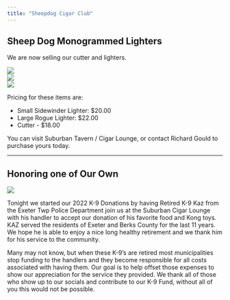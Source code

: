 ```yaml
---
title: "Sheepdog Cigar Club"
---
```


## Sheep Dog Monogrammed Lighters ##

We are now selling our cutter and lighters.

<div class="row mb-3">
<div class="col-4 mb-3">
<img src="/img/swag/small-lighter.jpeg" class="img-fluid mx-auto d-block">
</div>
<div class="col-4 mb-3">
<img src="/img/swag/large-lighter.jpeg" class="img-fluid mx-auto d-block">
</div>
<div class="col-4 mb-3">
<img src="/img/swag/cutter-60-ring.jpeg" class="img-fluid mx-auto d-block">
</div>
</div>

Pricing for these items are:

* Small Sidewinder Lighter: $20.00
* Large Rogue Lighter: $22.00
* Cutter - $18.00

You can visit Suburban Tavern / Cigar Lounge, or contact Richard Gould to purchase yours today.

<hr />

## Honoring one of Our Own ##

<img src="/img/events/2022-02-02/slide-5.jpg" class="img-fluid mx-auto d-block mb-5" />

Tonight we started our 2022 K-9 Donations by having Retired K-9 Kaz from the Exeter Twp Police Department join us at the Suburban Cigar Lounge with his handler to accept our donation of his favorite food and Kong toys. KAZ served the residents of Exeter and Berks County for the last 11 years. We hope he is able to enjoy a nice long healthy retirement and we thank him for his service to the community. 

Many may not know, but when these K-9’s are retired most municipalities stop funding to the handlers and they become responsible for all costs associated with having them. Our goal is to help offset those expenses to show our appreciation for the service they provided. We thank all of those who show up to our socials and contribute to our K-9 Fund, without all of you this would not be possible.
